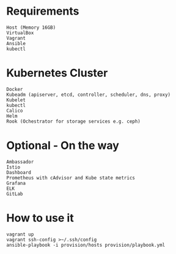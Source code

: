 # Requirements
```
Host (Memory 16GB)
VirtualBox
Vagrant 
Ansible
kubectl
```

# Kubernetes Cluster
```
Docker
Kubeadm (apiserver, etcd, controller, scheduler, dns, proxy)
Kubelet
kubectl
Calico 
Helm
Rook (Ochestrator for storage services e.g. ceph)
```

# Optional - On the way
```
Ambassador
Istio
Dashboard
Prometheus with cAdvisor and Kube state metrics
Grafana
ELK
GitLab

```

# How to use it
```
vagrant up
vagrant ssh-config >~/.ssh/config
ansible-playbook -i provision/hosts provision/playbook.yml
```
